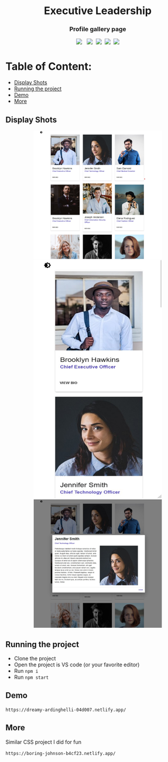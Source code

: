 
<div align="center"><h1>Executive Leadership</h1></div>
<div align="center"><h3>Profile gallery page</h3></div>




<pre><div align="center"><img style="margin-right: 5px;" src="https://img.shields.io/badge/React-17.0.2-blue"/> <img src="https://img.shields.io/badge/%20%20Uptime-99%25-orange"/> <img src="https://img.shields.io/badge/%20%20build-passing-green"/> <img src="https://img.shields.io/badge/%20%20contributers-1-informational"/> <img src="https://img.shields.io/badge/maintainability-A-yellow"/></pre>



# Table of Content:

- [Display Shots](#display-shots)
- [Running the project](#running-the-project)
- [Demo](#demo)
- [More](#more)



## Display Shots

<pre><div align="center"><img src ="s1.jpg" margin-left="10px" width="350" height="350"></br><img src ="s2.jpg"  margin-left="10px" width="350" height="650"></br><img src ="s3.jpg" width="350" height="350"></div></pre>



## Running the project
- Clone the project
- Open the project is VS code (or your favorite editor)
- Run `npm i`
- Run `npm start`




## Demo
```
https://dreamy-ardinghelli-04d007.netlify.app/
```

## More
Similar CSS project I did for fun
```
https://boring-johnson-b4cf23.netlify.app/
```

